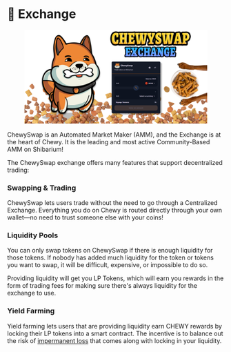 # 🔄 Exchange

<figure><img src="../../.gitbook/assets/ChewyExchange.png" alt=""><figcaption></figcaption></figure>

ChewySwap is an Automated Market Maker (AMM), and the Exchange is at the heart of Chewy. It is the leading and most active Community-Based AMM on Shibarium!

The ChewySwap exchange offers many features that support decentralized trading:

### Swapping & Trading

ChewySwap lets users trade without the need to go through a Centralized Exchange. Everything you do on Chewy is routed directly through your own wallet—no need to trust someone else with your coins!

### Liquidity Pools

You can only swap tokens on ChewySwap if there is enough liquidity for those tokens. If nobody has added much liquidity for the token or tokens you want to swap, it will be difficult, expensive, or impossible to do so.

Providing liquidity will get you LP Tokens, which will earn you rewards in the form of trading fees for making sure there's always liquidity for the exchange to use.

### Yield Farming

Yield farming lets users that are providing liquidity earn CHEWY rewards by locking their LP tokens into a smart contract. The incentive is to balance out the risk of [impermanent loss](https://academy.binance.com/en/articles/impermanent-loss-explained) that comes along with locking in your liquidity.
